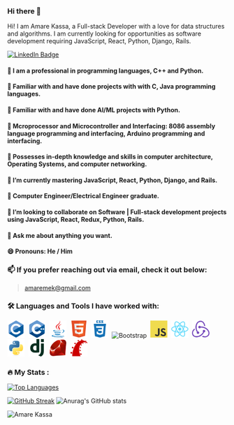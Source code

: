 ### Hi there 👋

Hi! I am Amare Kassa, a Full-stack Developer with a love for data structures and algorithms. I am currently looking for opportunities as software development requiring JavaScript, React, Python, Django, Rails.

<div>
  <a href="https://www.linkedin.com/in/amaremek/">
    <img src="https://img.shields.io/badge/LinkedIn-blue?style=for-the-badge&logo=linkedin&logoColor=white" alt="LinkedIn Badge"/>
  </a>
</div>

#### 🌱 I am a professional in programming languages, C++ and Python.
#### 🌱 Familiar with and have done projects with with C, Java programming languages.
#### 🌱 Familiar with and have done AI/ML projects with Python.
#### 🌱 Mcroprocessor and Microcontroller and Interfacing: 8086 assembly language programming and interfacing, Arduino programming and interfacing.
#### 🌱 Possesses in-depth knowledge and skills in computer architecture, Operating Systems, and computer networking.
#### 🌱 I’m currently mastering JavaScript, React, Python, Django, and Rails.
#### 🌱 Computer Engineer/Electrical Engineer graduate.
#### 👯 I’m looking to collaborate on Software | Full-stack development projects using JavaScript, React, Redux, Python, Rails.
#### 💬 Ask me about anything you want.
#### 😄 Pronouns: He / Him

### 📫 If you prefer reaching out via email, check it out below:
> [amaremek@gmail.com](https://www.gmail.com)

### :hammer_and_wrench: Languages and Tools I have worked with:

<div>
  <img src="https://github.com/devicons/devicon/blob/master/icons/c/c-original.svg" title="C" alt="C" width="40" height="40"/>&nbsp;
  <img src="https://github.com/devicons/devicon/blob/master/icons/cplusplus/cplusplus-original.svg" title="C++" alt="C++" width="40" height="40"/>&nbsp;
  <img src="https://github.com/devicons/devicon/blob/master/icons/java/java-original.svg" title="Java" alt="Java" width="40" height="40"/>&nbsp;
  <img src="https://github.com/devicons/devicon/blob/master/icons/html5/html5-original.svg" title="HTML5" alt="HTML" width="40" height="40"/>&nbsp;
  <img src="https://github.com/devicons/devicon/blob/master/icons/css3/css3-plain-wordmark.svg"  title="CSS3" alt="CSS" width="40" height="40"/>&nbsp;
  <img src="https://cdn.jsdelivr.net/gh/devicons/devicon/icons/bootstrap/bootstrap-original-wordmark.svg" title="Bootstrap" alt="Bootstrap" width="40"   height="40"/>&nbsp;
  <img src="https://github.com/devicons/devicon/blob/master/icons/javascript/javascript-original.svg" title="JavaScript" alt="JavaScript" width="40"      height="40"/>&nbsp;
    <img src="https://github.com/devicons/devicon/blob/master/icons/react/react-original.svg" title="React" alt="React" width="40"      height="40"/>&nbsp;
   <img src="https://github.com/devicons/devicon/blob/master/icons/redux/redux-original.svg" title="Redux" alt="Redux" width="40"      height="40"/>&nbsp;
  <img src="https://github.com/devicons/devicon/blob/master/icons/python/python-original.svg" title="Python" alt="Python" width="40"   height="40"/>&nbsp;
  <img src="https://github.com/devicons/devicon/blob/master/icons/django/django-plain.svg" title="Django" alt="Django" width="40"   height="40"/>&nbsp;
  <img src="https://github.com/devicons/devicon/blob/master/icons/ruby/ruby-original.svg" title="Ruby" alt="Ruby" width="40"   height="40"/>&nbsp;
   <img src="https://github.com/devicons/devicon/blob/master/icons/rails/rails-plain.svg" title="Rails" alt="Rails" width="40"   height="40"/>&nbsp;
</div>


### :fire: My Stats :
[![Top Languages](https://github-readme-stats.vercel.app/api/top-langs/?username=amare1990&layout=compact&langs_count=8&bg_color=0,52fa5a21,4dfcff21,c64dff21&theme=tokyonight)](https://github.com/amare1990/github-readme-stats)

[![GitHub Streak](http://github-readme-streak-stats.herokuapp.com?user=amare1990&show_icons=true&layout=compact&langs_count=8&bg_color=0,52fa5a21,4dfcff21,c64dff21&theme=tokyonight)](https://git.io/streak-stats)
![Anurag's GitHub stats](https://github-readme-stats.vercel.app/api?username=amare1990&show_icons=true&layout=compact&langs_count=8&bg_color=0,52fa5a21,4dfcff21,c64dff21&theme=tokyonight)


<p align="left"> <img src="https://komarev.com/ghpvc/?username=amare1990&label=Profile%20views&color=blueviolet&style=flat" alt="Amare Kassa" /> </p>
